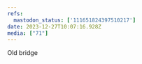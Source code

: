 ```yaml
---
refs:
  mastodon_status: ['111651824397510217']
date: 2023-12-27T10:07:16.928Z
media: ["71"]
---
```


<p>Old bridge </p>
